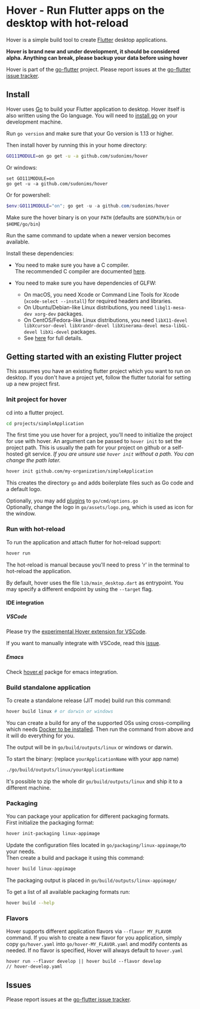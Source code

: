 # Hover - Run Flutter apps on the desktop with hot-reload

Hover is a simple build tool to create [Flutter](https://flutter.dev) desktop applications.

**Hover is brand new and under development, it should be considered alpha. Anything can break, please backup your data before using hover**

Hover is part of the [go-flutter](https://github.com/go-flutter-desktop/go-flutter) project. Please report issues at the [go-flutter issue tracker](https://github.com/go-flutter-desktop/go-flutter/issues/).

## Install

Hover uses [Go](https://golang.org) to build your Flutter application to desktop. Hover itself is also written using the Go language. You will need to [install go](https://golang.org/doc/install) on your development machine.

Run `go version` and make sure that your Go version is 1.13 or higher.

Then install hover by running this in your home directory:

```bash
GO111MODULE=on go get -u -a github.com/sudonims/hover
```
Or windows:
```
set GO111MODULE=on
go get -u -a github.com/sudonims/hover
```
Or for powershell:
```powershell
$env:GO111MODULE="on"; go get -u -a github.com/sudonims/hover
```
Make sure the hover binary is on your `PATH` (defaults are `$GOPATH/bin` or `$HOME/go/bin`)

Run the same command to update when a newer version becomes available.

Install these dependencies:

* You need to make sure you have a C compiler.  
  The recommended C compiler are documented [here](https://github.com/golang/go/wiki/InstallFromSource#install-c-tools).

* You need to make sure you have dependencies of GLFW:
  * On macOS, you need Xcode or Command Line Tools for Xcode (`xcode-select --install`) for required headers and libraries.
  * On Ubuntu/Debian-like Linux distributions, you need `libgl1-mesa-dev xorg-dev` packages.
  * On CentOS/Fedora-like Linux distributions, you need `libX11-devel libXcursor-devel libXrandr-devel libXinerama-devel mesa-libGL-devel libXi-devel` packages.
  * See [here](http://www.glfw.org/docs/latest/compile.html#compile_deps) for full details.

## Getting started with an existing Flutter project

This assumes you have an existing flutter project which you want to run on desktop. If you don't have a project yet, follow the flutter tutorial for setting up a new project first.

### Init project for hover

cd into a flutter project.

```bash
cd projects/simpleApplication
```

The first time you use hover for a project, you'll need to initialize the project for use with hover. An argument can be passed to `hover init` to set the project path. This is usually the path for your project on github or a self-hosted git service. _If you are unsure use `hover init` without a path. You can change the path later._

```bash
hover init github.com/my-organization/simpleApplication
```

This creates the directory `go` and adds boilerplate files such as Go code and a default logo.

Optionally, you may add [plugins](https://github.com/go-flutter-desktop/plugins) to `go/cmd/options.go`  
Optionally, change the logo in `go/assets/logo.png`, which is used as icon for the window.

### Run with hot-reload

To run the application and attach flutter for hot-reload support:

```bash
hover run
```

The hot-reload is manual because you'll need to press 'r' in the terminal to hot-reload the application.

By default, hover uses the file `lib/main_desktop.dart` as entrypoint. You may specify a different endpoint by using the `--target` flag.

#### IDE integration

##### VSCode

Please try the [experimental Hover extension for VSCode](https://marketplace.visualstudio.com/items?itemName=go-flutter.hover).

If you want to manually integrate with VSCode, read this [issue](https://github.com/go-flutter-desktop/go-flutter/issues/129#issuecomment-513590141).

##### Emacs

Check [hover.el](https://github.com/ericdallo/hover.el) packge for emacs integration.

### Build standalone application

To create a standalone release (JIT mode) build run this command:

```bash
hover build linux # or darwin or windows
```

You can create a build for any of the supported OSs using cross-compiling which needs [Docker to be installed](https://docs.docker.com/install/).
Then run the command from above and it will do everything for you.

The output will be in `go/build/outputs/linux` or windows or darwin.

To start the binary: (replace `yourApplicationName` with your app name)

```bash
./go/build/outputs/linux/yourApplicationName
```

It's possible to zip the whole dir `go/build/outputs/linux` and ship it to a different machine.

### Packaging

You can package your application for different packaging formats.  
First initialize the packaging format:

```bash
hover init-packaging linux-appimage
```

Update the configuration files located in `go/packaging/linux-appimage/`to your needs.  
Then create a build and package it using this command:

```bash
hover build linux-appimage
```

The packaging output is placed in `go/build/outputs/linux-appimage/`

To get a list of all available packaging formats run:

```bash
hover build --help
```

### Flavors

Hover supports different application flavors via `--flavor MY_FLAVOR` command.
If you wish to create a new flavor for you application, 
simply copy `go/hover.yaml` into `go/hover-MY_FLAVOR.yaml` and modify contents as needed.
If no flavor is specified, Hover will always default to `hover.yaml`

```
hover run --flavor develop || hover build --flavor develop
// hover-develop.yaml
```


## Issues

Please report issues at the [go-flutter issue tracker](https://github.com/go-flutter-desktop/go-flutter/issues/).
